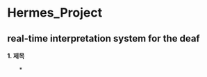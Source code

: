 Hermes_Project
=============
real-time interpretation system for the deaf
----

**1. 제목**

&nbsp;&nbsp;&nbsp;&nbsp;&nbsp;&nbsp;&nbsp;*
